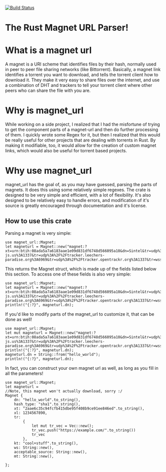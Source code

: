 [![Build Status](https://www.travis-ci.com/billyb2/parse-magnet-rs.svg?branch=main)](https://www.travis-ci.com/billyb2/parse-magnet-rs)
# The Rust Magnet URL Parser!
# What is a magnet url
A magnet is a URI scheme that identifies files by their hash, 
 normally used in peer to peer file sharing networks (like 
 Bittorrent). Basically, a magnet link identifies a torrent you 
 want to download, and tells the torrent client how to download 
 it. They make it very easy to share files over the internet, 
 and use a combination of DHT and trackers to tell your torrent 
 client where other peers who can share the file with you are.

# Why is magnet_url
While working on a side project, I realized that I had the 
 misfortune of trying to get the component parts of a magnet-url 
 and then do further processing of them. I quickly wrote some 
 Regex for it, but then I realized that this would be really 
 useful for other projects that are dealing with torrents in 
 Rust. By making it modifiable, too, it would allow for the 
 creation of custom magnet links, which would also be useful for
 torrent based projects.

# Why use magnet_url
 magnet_url has the goal of, as you may have guessed, parsing the parts of magnets. It does
 this using some relatively simple regexes. The crate is designed to be very simple and efficient,
 with a lot of flexibility. It's also designed to be relatively easy to handle errors, and
 modification of it's source is greatly encouraged through documentation and it's license.

## How to use this crate
Parsing a magnet is very simple:

 ```
 use magnet_url::Magnet;
 let magneturl = Magnet::new("magnet:?xt=urn:btih:08ada5a7a6183aae1e09d831df6748d566095a10&dn=Sintel&tr=udp%3A%2F%2Fexplodie.org%3A6969&tr=udp%3A%2F%2Ftracker.coppersurfer.tk%3A6969&tr=udp%3A%2F%2Ftracker.empire-js.us%3A1337&tr=udp%3A%2F%2Ftracker.leechers-paradise.org%3A6969&tr=udp%3A%2F%2Ftracker.opentrackr.org%3A1337&tr=wss%3A%2F%2Ftracker.btorrent.xyz&tr=wss%3A%2F%2Ftracker.fastcast.nz&tr=wss%3A%2F%2Ftracker.openwebtorrent.com&ws=https%3A%2F%2Fwebtorrent.io%2Ftorrents%2F&xs=https%3A%2F%2Fwebtorrent.io%2Ftorrents%2Fsintel.torrent");
 ```

This returns the Magnet struct, which is made up of the fields listed below this section. To
access one of these fields is also very simple:

 ```
 use magnet_url::Magnet;
 let magneturl = Magnet::new("magnet:?xt=urn:btih:08ada5a7a6183aae1e09d831df6748d566095a10&dn=Sintel&tr=udp%3A%2F%2Fexplodie.org%3A6969&tr=udp%3A%2F%2Ftracker.coppersurfer.tk%3A6969&tr=udp%3A%2F%2Ftracker.empire-js.us%3A1337&tr=udp%3A%2F%2Ftracker.leechers-paradise.org%3A6969&tr=udp%3A%2F%2Ftracker.opentrackr.org%3A1337&tr=wss%3A%2F%2Ftracker.btorrent.xyz&tr=wss%3A%2F%2Ftracker.fastcast.nz&tr=wss%3A%2F%2Ftracker.openwebtorrent.com&ws=https%3A%2F%2Fwebtorrent.io%2Ftorrents%2F&xs=https%3A%2F%2Fwebtorrent.io%2Ftorrents%2Fsintel.torrent");
 println!("{:?}", magneturl.dn);
 ```

If you'd like to modify parts of the magnet_url to customize it, that can be done as well!

 ```
 use magnet_url::Magnet;
 let mut magneturl = Magnet::new("magnet:?xt=urn:btih:08ada5a7a6183aae1e09d831df6748d566095a10&dn=Sintel&tr=udp%3A%2F%2Fexplodie.org%3A6969&tr=udp%3A%2F%2Ftracker.coppersurfer.tk%3A6969&tr=udp%3A%2F%2Ftracker.empire-js.us%3A1337&tr=udp%3A%2F%2Ftracker.leechers-paradise.org%3A6969&tr=udp%3A%2F%2Ftracker.opentrackr.org%3A1337&tr=wss%3A%2F%2Ftracker.btorrent.xyz&tr=wss%3A%2F%2Ftracker.fastcast.nz&tr=wss%3A%2F%2Ftracker.openwebtorrent.com&ws=https%3A%2F%2Fwebtorrent.io%2Ftorrents%2F&xs=https%3A%2F%2Fwebtorrent.io%2Ftorrents%2Fsintel.torrent");
 println!("{:?}", magneturl.dn);
 magneturl.dn = String::from("hello_world");
 println!("{:?}", magneturl.dn);
 ```

In fact, you can construct your own magnet url as well, as long as you fill in all the
parameters!

 ```
 use magnet_url::Magnet;
 let magneturl =
 //Note, this magnet won't actually download, sorry :/
 Magnet {
     dn: "hello_world".to_string(),
     hash_type: "sha1".to_string(),
     xt: "2aae6c35c94fcfb415dbe95f408b9ce91ee846ed".to_string(),
     xl: 1234567890,
     tr:
         {
             let mut tr_vec = Vec::new();
             tr_vec.push("https://example.com/".to_string())
             tr_vec
         },
     kt: "cool+stuff".to_string(),
     ws: String::new(),
     acceptable_source: String::new(),
     mt: String::new(),

 };
```
